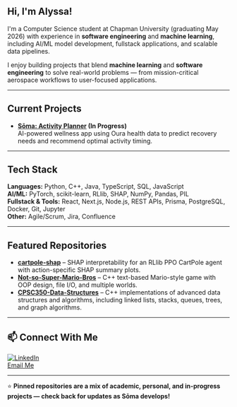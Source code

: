 ## Hi, I'm Alyssa!

<!--
- 🔭 I’m currently working on ...
- 🌱 I’m currently learning ...
- 👯 I’m looking to collaborate on ...
- 🤔 I’m looking for help with ...
- 💬 Ask me about ...
- 📫 How to reach me: ...
- 😄 Pronouns: ...
- ⚡ Fun fact: ...
-->

I'm a Computer Science student at Chapman University (graduating May 2026) with experience in **software engineering** and **machine learning**, including AI/ML model development, fullstack applications, and scalable data pipelines.

I enjoy building projects that blend **machine learning** and **software engineering** to solve real-world problems — from mission-critical aerospace workflows to user-focused applications.

---

## Current Projects
- **[Sōma: Activity Planner](https://github.com/amperry01/soma-activity-planner) (In Progress)**  
  AI-powered wellness app using Oura health data to predict recovery needs and recommend optimal activity timing.

---

## Tech Stack
**Languages:** Python, C++, Java, TypeScript, SQL, JavaScript  
**AI/ML:** PyTorch, scikit-learn, RLlib, SHAP, NumPy, Pandas, PIL  
**Fullstack & Tools:** React, Next.js, Node.js, REST APIs, Prisma, PostgreSQL, Docker, Git, Jupyter  
**Other:** Agile/Scrum, Jira, Confluence

---

## Featured Repositories
- **[cartpole-shap](https://github.com/amperry01/cartpole-shap)** – SHAP interpretability for an RLlib PPO CartPole agent with action-specific SHAP summary plots.  
- **[Not-so-Super-Mario-Bros](https://github.com/amperry01/Not-so-Super-Mario-Bros)** – C++ text-based Mario-style game with OOP design, file I/O, and multiple worlds.  
- **[CPSC350-Data-Structures](https://github.com/amperry01/CPSC350-Data-Structures)** – C++ implementations of advanced data structures and algorithms, including linked lists, stacks, queues, trees, and graph algorithms.

---

## 📫 Connect With Me
[![LinkedIn](https://img.shields.io/badge/LinkedIn-Profile-blue)](https://www.linkedin.com/in/alyssamperry)  
[Email Me](mailto:alyperry01@gmail.com)

---

⭐ **Pinned repositories are a mix of academic, personal, and in-progress projects — check back for updates as Sōma develops!**
